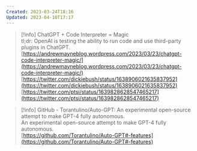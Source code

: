 ```yaml
---
Created: 2023-03-24T18:16
Updated: 2023-04-10T17:17
---
```

> [!info] ChatGPT + Code Interpreter = Magic  
> tl;dr: OpenAI is testing the ability to run code and use third-party plugins in ChatGPT.  
> [https://andrewmayneblog.wordpress.com/2023/03/23/chatgpt-code-interpreter-magic/](https://andrewmayneblog.wordpress.com/2023/03/23/chatgpt-code-interpreter-magic/)  
[https://twitter.com/dickiebush/status/1638906021635837952](https://twitter.com/dickiebush/status/1638906021635837952)
[https://twitter.com/ptsi/status/1639828628547465217](https://twitter.com/ptsi/status/1639828628547465217)

> [!info] GitHub - Torantulino/Auto-GPT: An experimental open-source attempt to make GPT-4 fully autonomous.  
> An experimental open-source attempt to make GPT-4 fully autonomous.  
> [https://github.com/Torantulino/Auto-GPT#-features](https://github.com/Torantulino/Auto-GPT#-features)